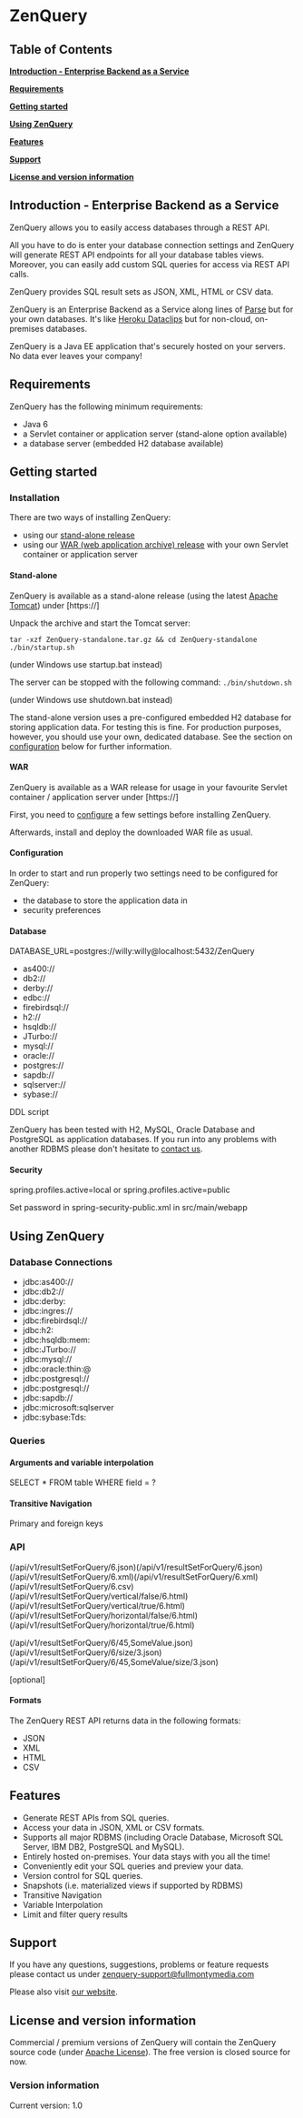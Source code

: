 ZenQuery
========

## Table of Contents

**[Introduction - Enterprise Backend as a Service](#introduction)**

**[Requirements](#requirements)**

**[Getting started](#getting-started)**

**[Using ZenQuery](#usage)**

**[Features](#features)**

**[Support](#support)**

**[License and version information](#license)**

## <a name="introduction"/>Introduction - Enterprise Backend as a Service

ZenQuery allows you to easily access databases through a REST API.

All you have to do is enter your database connection settings and ZenQuery will generate REST API endpoints for all
your database tables views. Moreover, you can easily add custom SQL queries for access via REST API calls.

ZenQuery provides SQL result sets as JSON, XML, HTML or CSV data.

ZenQuery is an Enterprise Backend as a Service along lines of [Parse](https://parse.com/) but for your own databases.
It's like [Heroku Dataclips](https://devcenter.heroku.com/articles/dataclips) but for non-cloud, on-premises databases.

ZenQuery is a Java EE application that's securely hosted on your servers. No data ever leaves your company!

## <a name="requirements"/>Requirements

ZenQuery has the following minimum requirements:

* Java 6
* a Servlet container or application server (stand-alone option available)
* a database server (embedded H2 database available)

## <a name="getting-started"/>Getting started

### Installation

There are two ways of installing ZenQuery:

* using our [stand-alone release](#stand-alone)
* using our [WAR (web application archive) release](#war) with your own Servlet container or application server

#### <a name="stand-alone"/>Stand-alone

ZenQuery is available as a stand-alone release (using the latest [Apache Tomcat](http://tomcat.apache.org/)) under
[https://]

Unpack the archive and start the Tomcat server:
```
tar -xzf ZenQuery-standalone.tar.gz && cd ZenQuery-standalone
./bin/startup.sh
```

(under Windows use startup.bat instead)

The server can be stopped with the following command:
`./bin/shutdown.sh`

(under Windows use shutdown.bat instead)

The stand-alone version uses a pre-configured embedded H2 database for storing application data. For testing this is
fine. For production purposes, however, you should use your own, dedicated database. See the section on
[configuration](#configuration) below for further information.

#### <a name="war"/>WAR

ZenQuery is available as a WAR release for usage in your favourite Servlet container / application server under
[https://]

First, you need to [configure](#configuration) a few settings before installing ZenQuery.

Afterwards, install and deploy the downloaded WAR file as usual.

#### <a name="configuration"/>Configuration

In order to start and run properly two settings need to be configured for ZenQuery:

* the database to store the application data in
* security preferences

#### Database

DATABASE_URL=postgres://willy:willy@localhost:5432/ZenQuery

* as400://
* db2://
* derby://
* edbc://
* firebirdsql://
* h2://
* hsqldb://
* JTurbo://
* mysql://
* oracle://
* postgres://
* sapdb://
* sqlserver://
* sybase://

DDL script

ZenQuery has been tested with H2, MySQL, Oracle Database and PostgreSQL as application databases. If you run into any
problems with another RDBMS please don't hesitate to [contact us](mailto:zenquery-support@fullmontymedia.com).

#### Security

spring.profiles.active=local or spring.profiles.active=public

Set password in spring-security-public.xml in src/main/webapp

## <a name="usage"/>Using ZenQuery

### Database Connections

* jdbc:as400://
* jdbc:db2://
* jdbc:derby:
* jdbc:ingres://
* jdbc:firebirdsql://
* jdbc:h2:
* jdbc:hsqldb:mem:
* jdbc:JTurbo://
* jdbc:mysql://
* jdbc:oracle:thin:@
* jdbc:postgresql://
* jdbc:postgresql://
* jdbc:sapdb://
* jdbc:microsoft:sqlserver
* jdbc:sybase:Tds:

### Queries

#### Arguments and variable interpolation

SELECT * FROM table WHERE field = ?

#### Transitive Navigation

Primary and foreign keys

### API

(/api/v1/resultSetForQuery/6.json)(/api/v1/resultSetForQuery/6.json)
(/api/v1/resultSetForQuery/6.xml)(/api/v1/resultSetForQuery/6.xml)
(/api/v1/resultSetForQuery/6.csv)
(/api/v1/resultSetForQuery/vertical/false/6.html)
(/api/v1/resultSetForQuery/vertical/true/6.html)
(/api/v1/resultSetForQuery/horizontal/false/6.html)
(/api/v1/resultSetForQuery/horizontal/true/6.html)

(/api/v1/resultSetForQuery/6/45,SomeValue.json)
(/api/v1/resultSetForQuery/6/size/3.json)
(/api/v1/resultSetForQuery/6/45,SomeValue/size/3.json)

[optional]

#### Formats

The ZenQuery REST API returns data in the following formats:

* JSON
* XML
* HTML
* CSV

## <a name="features"/>Features

* Generate REST APIs from SQL queries.
* Access your data in JSON, XML or CSV formats.
* Supports all major RDBMS (including Oracle Database, Microsoft SQL Server, IBM DB2, PostgreSQL and MySQL).
* Entirely hosted on-premises. Your data stays with you all the time!
* Conveniently edit your SQL queries and preview your data.
* Version control for SQL queries.
* Snapshots (i.e. materialized views if supported by RDBMS)
* Transitive Navigation
* Variable Interpolation
* Limit and filter query results

## <a name="support"/>Support

If you have any questions, suggestions, problems or feature requests please contact us under
[zenquery-support@fullmontymedia.com](mailto:zenquery-support@fullmontymedia.com)

Please also visit [our website](http://www.zenqry.com/).

## <a name="license"/>License and version information

Commercial / premium versions of ZenQuery will contain the ZenQuery source code (under
[Apache License](http://www.apache.org/licenses/)). The free version is closed source for now.

### Version information

Current version: 1.0
